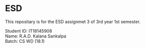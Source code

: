 # ESD

This repositary is for the ESD assignmet 3 of 3rd year 1st semester.

Student ID: IT18145908  
Name: R.A.D. Kalana Sankalpa  
Batch: CS WD (18.1)
